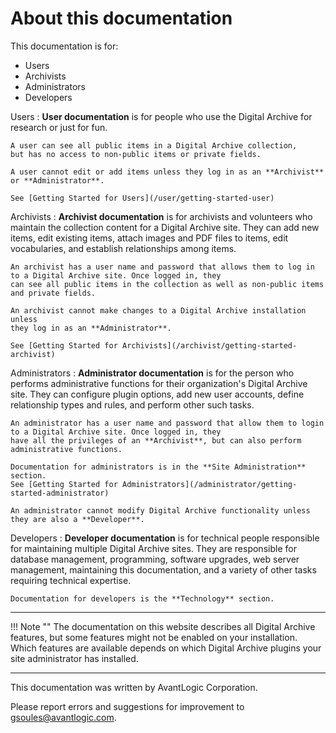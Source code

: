 # About this documentation

This documentation is for:

- Users
- Archivists
- Administrators
- Developers

Users
:   **User documentation** is for people who use the Digital Archive for research or just for fun.

    A user can see all public items in a Digital Archive collection,
    but has no access to non-public items or private fields.

    A user cannot edit or add items unless they log in as an **Archivist** or **Administrator**.

    See [Getting Started for Users](/user/getting-started-user)

Archivists
:   **Archivist documentation** is for archivists and volunteers who maintain the collection content
    for a Digital Archive site. They can add new items, edit existing items, attach images and PDF
    files to items, edit vocabularies, and establish relationships among items.

    An archivist has a user name and password that allows them to log in to a Digital Archive site. Once logged in, they
    can see all public items in the collection as well as non-public items and private fields.

    An archivist cannot make changes to a Digital Archive installation unless
    they log in as an **Administrator**.

    See [Getting Started for Archivists](/archivist/getting-started-archivist)

Administrators
:   **Administrator documentation** is for the person who performs administrative functions for their organization's
    Digital Archive site. They can configure plugin options, add new user accounts, define relationship
    types and rules, and perform other such tasks.

    An administrator has a user name and password that allow them to login to a Digital Archive site. Once logged in, they
    have all the privileges of an **Archivist**, but can also perform administrative functions.

    Documentation for administrators is in the **Site Administration** section.  
    See [Getting Started for Administrators](/administrator/getting-started-administrator)

    An administrator cannot modify Digital Archive functionality unless they are also a **Developer**.

Developers
:   **Developer documentation** is for technical people responsible for maintaining multiple Digital Archive sites.
    They are responsible for database management, programming, software upgrades, web server management,
    maintaining this documentation, and a variety of other tasks requiring technical expertise.

    Documentation for developers is the **Technology** section.

---

!!! Note ""
    The documentation on this website describes all Digital Archive features, but some features might not be enabled
    on your installation. Which features are available depends on which Digital Archive plugins your site
    administrator has installed. 

---    

This documentation was written by AvantLogic Corporation.

Please report errors and suggestions for improvement to <gsoules@avantlogic.com>.


